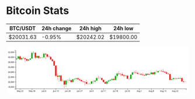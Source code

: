 # Bitcoin Stats

BTC/USDT|24h change|24h high|24h low|
|---|---|---|---|
|$20031.63|-0.95%|$20242.02|$19800.00|

<img src="./chart.svg">
